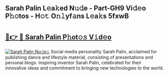 ## Sarah Palin L𝚎a𝚔ed N𝚞𝚍e - Part-GH9 Vi𝚍𝚎o P𝚑𝚘tos - H𝚘𝚝 O𝚗𝚕yf𝚊ns L𝚎a𝚔s 5fxwB

# <h2><a href="http://kf5kb8x.oniu.top/?m=Sarah+Palin">🔗👉 🔴 Sarah Palin P𝚑ot𝚘𝚜 V𝚒d𝚎o</a></h2>

[![Sarah Palin Nu𝚍e𝚜](https://i.imgur.com/0qMVB7G.gif)](http://kf5kb8x.oniu.top/?m=Sarah+Palin)
Social media personality Sarah Palin, acclaimed for publishing dance and lifestyle material, consisting of presentations and personal blogs. Inspiring inventor Sarah Palin, celebrated for their innovative ideas and commitment to bringing new technologies to the world.  
